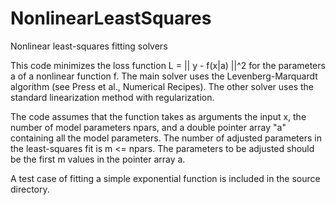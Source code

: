# NonlinearLeastSquares
Nonlinear least-squares fitting solvers

This code minimizes the loss function L = || y - f(x|a) ||^2 for the parameters a of a nonlinear function f.
The main solver uses the Levenberg-Marquardt algorithm (see Press et al., Numerical Recipes).
The other solver uses the standard linearization method with regularization.

The code assumes that the function takes as arguments the input x, the number of model parameters npars, and a double pointer array "a" containing all the model parameters.  The number of adjusted parameters in the least-squares fit is m <= npars.  The parameters to be adjusted should be the first m values in the pointer array a.  

A test case of fitting a simple exponential function is included in the source directory.

